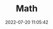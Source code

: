 ---
pageComponent:
  name: Catalogue
  data:
    key: 03.ds/03.math
    description: 数学基础
title: Math
date: 2022-07-20 11:05:42
permalink: /ds/math/
sidebar: false
article: false
comment: false
editLink: false
---